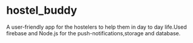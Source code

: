 # hostel_buddy
A user-friendly app for the hostelers to help them in day to day life.Used firebase and Node.js for the push-notifications,storage and database.
